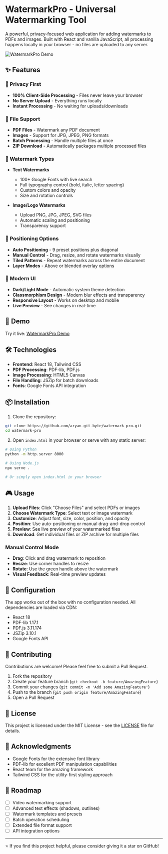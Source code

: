 # WatermarkPro - Universal Watermarking Tool

A powerful, privacy-focused web application for adding watermarks to PDFs and images. Built with React and vanilla JavaScript, all processing happens locally in your browser - no files are uploaded to any server.

![WatermarkPro Demo](https://aryan-git-byte.github.io/Watermark-adder/)

## ✨ Features

### 🔐 Privacy First
- **100% Client-Side Processing** - Files never leave your browser
- **No Server Upload** - Everything runs locally
- **Instant Processing** - No waiting for uploads/downloads

### 📄 File Support
- **PDF Files** - Watermark any PDF document
- **Images** - Support for JPG, JPEG, PNG formats
- **Batch Processing** - Handle multiple files at once
- **ZIP Download** - Automatically packages multiple processed files

### 🎨 Watermark Types
- **Text Watermarks**
  - 100+ Google Fonts with live search
  - Full typography control (bold, italic, letter spacing)
  - Custom colors and opacity
  - Size and rotation controls

- **Image/Logo Watermarks**
  - Upload PNG, JPG, JPEG, SVG files
  - Automatic scaling and positioning
  - Transparency support

### 🎯 Positioning Options
- **Auto Positioning** - 9 preset positions plus diagonal
- **Manual Control** - Drag, resize, and rotate watermarks visually
- **Tiled Patterns** - Repeat watermarks across the entire document
- **Layer Modes** - Above or blended overlay options

### 🌙 Modern UI
- **Dark/Light Mode** - Automatic system theme detection
- **Glassmorphism Design** - Modern blur effects and transparency
- **Responsive Layout** - Works on desktop and mobile
- **Live Preview** - See changes in real-time

## 🚀 Demo

Try it live: [WatermarkPro Demo](https://aryan-git-byte.github.io/watermark-pro)

## 🛠️ Technologies

- **Frontend**: React 18, Tailwind CSS
- **PDF Processing**: PDF-lib, PDF.js
- **Image Processing**: HTML5 Canvas
- **File Handling**: JSZip for batch downloads
- **Fonts**: Google Fonts API integration

## 📦 Installation

1. Clone the repository:
```bash
git clone https://github.com/aryan-git-byte/watermark-pro.git
cd watermark-pro
```

2. Open `index.html` in your browser or serve with any static server:
```bash
# Using Python
python -m http.server 8000

# Using Node.js
npx serve .

# Or simply open index.html in your browser
```

## 🎮 Usage

1. **Upload Files**: Click "Choose Files" and select PDFs or images
2. **Choose Watermark Type**: Select text or image watermark
3. **Customize**: Adjust font, size, color, position, and opacity
4. **Position**: Use auto-positioning or manual drag-and-drop control
5. **Preview**: See live preview of your watermarked files
6. **Download**: Get individual files or ZIP archive for multiple files

### Manual Control Mode
- **Drag**: Click and drag watermark to reposition
- **Resize**: Use corner handles to resize
- **Rotate**: Use the green handle above the watermark
- **Visual Feedback**: Real-time preview updates

## 🔧 Configuration

The app works out of the box with no configuration needed. All dependencies are loaded via CDN:

- React 18
- PDF-lib 1.17.1
- PDF.js 3.11.174
- JSZip 3.10.1
- Google Fonts API

## 🤝 Contributing

Contributions are welcome! Please feel free to submit a Pull Request.

1. Fork the repository
2. Create your feature branch (`git checkout -b feature/AmazingFeature`)
3. Commit your changes (`git commit -m 'Add some AmazingFeature'`)
4. Push to the branch (`git push origin feature/AmazingFeature`)
5. Open a Pull Request

## 📝 License

This project is licensed under the MIT License - see the [LICENSE](LICENSE) file for details.

## 🙏 Acknowledgments

- Google Fonts for the extensive font library
- PDF-lib for excellent PDF manipulation capabilities
- React team for the amazing framework
- Tailwind CSS for the utility-first styling approach



## 🔮 Roadmap

- [ ] Video watermarking support
- [ ] Advanced text effects (shadows, outlines)
- [ ] Watermark templates and presets
- [ ] Batch operation scheduling
- [ ] Extended file format support
- [ ] API integration options

---

⭐ If you find this project helpful, please consider giving it a star on GitHub!
